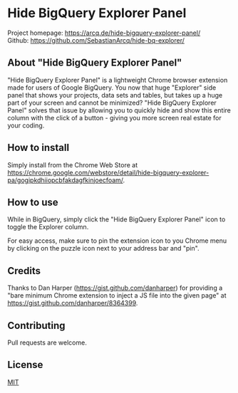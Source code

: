 #  Hide BigQuery Explorer Panel
Project homepage: https://arcq.de/hide-bigquery-explorer-panel/ \
Github: https://github.com/SebastianArcq/hide-bq-explorer/

## About "Hide BigQuery Explorer Panel"
"Hide BigQuery Explorer Panel" is a lightweight Chrome browser extension made for users of Google BigQuery. You now that huge "Explorer" side panel that shows your projects, data sets and tables, but takes up a huge part of your screen and cannot be minimized? "Hide BigQuery Explorer Panel" solves that issue by allowing you to quickly hide and show this entire column with the click of a button - giving you more screen real estate for your coding.

## How to install
Simply install from the Chrome Web Store at https://chrome.google.com/webstore/detail/hide-bigquery-explorer-pa/gogipkdhiiopcbfakdagfkinjoecfoam/.

## How to use
While in BigQuery, simply click the "Hide BigQuery Explorer Panel" icon to toggle the Explorer column. 

For easy access, make sure to pin the extension icon to you Chrome menu by clicking on the puzzle icon next to your address bar and "pin".

## Credits
Thanks to Dan Harper (https://gist.github.com/danharper) for providing a "bare minimum Chrome extension to inject a JS file into the given page" at https://gist.github.com/danharper/8364399.

## Contributing
Pull requests are welcome.

## License
[MIT](https://choosealicense.com/licenses/mit/)